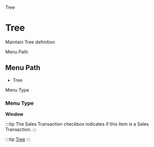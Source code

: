
Tree
# Tree


Maintain Tree definition

Menu Path
## Menu Path



- Tree

Menu Type
### Menu Type

**Window**

:::tip
The Sales Transaction checkbox indicates if this item is a Sales Transaction.
:::

:::tip
[Tree](functional-guide/window/window-tree.md)
:::
